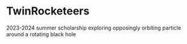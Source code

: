 # TwinRocketeers
2023-2024 summer scholarship exploring opposingly orbiting particle around a rotating black hole
